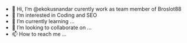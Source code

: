 - 👋 Hi, I’m @ekokusnandar curently work as team member of Broslot88
- 👀 I’m interested in Coding and SEO
- 🌱 I’m currently learning ...
- 💞️ I’m looking to collaborate on ...
- 📫 How to reach me ...

<!---
ekokusnandar/ekokusnandar is a ✨ special ✨ repository because its `README.md` (this file) appears on your GitHub profile.
You can click the Preview link to take a look at your changes.
--->

